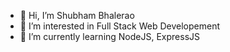 - 👋 Hi, I’m Shubham Bhalerao
- 👀 I’m interested in Full Stack Web Developement
- 🌱 I’m currently learning NodeJS, ExpressJS
